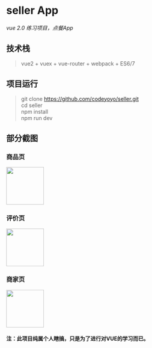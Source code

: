 # seller App
*vue 2.0 练习项目，点餐App*
## 技术栈
> vue2 + vuex + vue-router + webpack + ES6/7
## 项目运行
> git clone https://github.com/codeyoyo/seller.git  
> cd seller  
> npm install  
> npm run dev  
## 部分截图
### 商品页
<img width='100px' src="https://codeyoyo.github.io/seller/resource/外卖01_商品页.jpg" />

### 评价页
<img width='100px' src="https://codeyoyo.github.io/seller/resource/外卖05_评价页.jpg" />

### 商家页
<img width='100px' src="https://codeyoyo.github.io/seller/resource/外卖06_商家页.jpg" />

#### 注：此项目纯属个人瞎搞，只是为了进行对VUE的学习而已。
